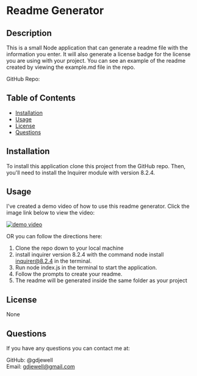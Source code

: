 # Readme Generator

## Description

This is a small Node application that can generate a readme file with the information you enter. It will also generate a license badge for the license you are using with your project. You can see an example of the readme created by viewing the example.md file in the repo.

GitHub Repo:

## Table of Contents

  * [Installation](#Installation)
  * [Usage](#Usage)
  * [License](#License)
  * [Questions](#Questions)


## Installation

To install this application clone this project from the GitHub repo. Then, you'll need to install the Inquirer module with version 8.2.4.

## Usage

I've created a demo video of how to use this readme generator. Click the image link below to view  the video:

[![demo video](http://www.ave81.com/jing/greg-jewell/2023-01-24_08-55-54.png)](https://www.screencast.com/t/OrlluXTPrlP "Video Title")

OR you can follow the directions here:

1. Clone the repo down to your local machine
2. install inquirer version 8.2.4 with the command node install inquirer@8.2.4 in the terminal.
3. Run node index.js in the terminal to start the application.
4. Follow the prompts to create your readme.
5. The readme will be generated inside the same folder as your project

## License
None

## Questions

If you have any questions you can contact me at:

GitHub: @gdjewell\
Email: gdjewell@gmail.com



